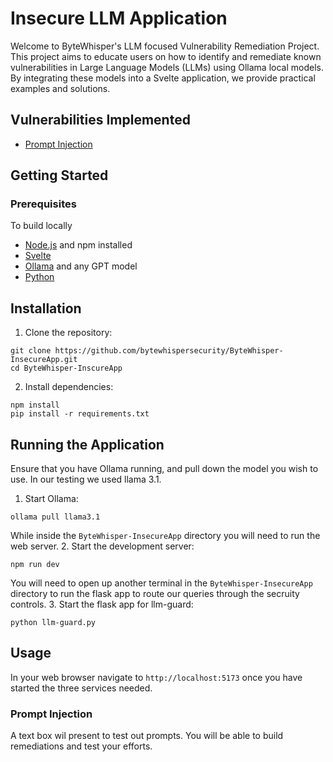 # Insecure LLM Application
Welcome to ByteWhisper's LLM focused Vulnerability Remediation Project. This project aims to educate users on how to identify and remediate known vulnerabilities in Large Language Models (LLMs) using Ollama local models. By integrating these models into a Svelte application, we provide practical examples and solutions. 

## Vulnerabilities Implemented
* [Prompt Injection](https://genai.owasp.org/llmrisk/llm01-prompt-injection/)

## Getting Started
### Prerequisites
To build locally
* [Node.js](https://nodejs.org/en) and npm installed
* [Svelte](https://svelte.dev/)
* [Ollama](https://ollama.com/) and any GPT model
* [Python](https://python.org/)

## Installation
1. Clone the repository:
```shell
git clone https://github.com/bytewhispersecurity/ByteWhisper-InsecureApp.git
cd ByteWhisper-InscureApp
```
2. Install dependencies:
```shell
npm install
pip install -r requirements.txt
```
## Running the Application
Ensure that you have Ollama running, and pull down the model you wish to use. In our testing we used llama 3.1.
1. Start Ollama:
```shell
ollama pull llama3.1
```
While inside the `ByteWhisper-InsecureApp` directory you will need to run the web server.
2. Start the development server:
```shell
npm run dev
```
You will need to open up another terminal in the `ByteWhisper-InsecureApp` directory to run the flask app to route our queries through the secruity controls.
3. Start the flask app for llm-guard:
```shell
python llm-guard.py
```

## Usage
In your web browser navigate to `http://localhost:5173` once you have started the three services needed.
### Prompt Injection
A text box wil present to test out prompts. You will be able to build remediations and test your efforts.